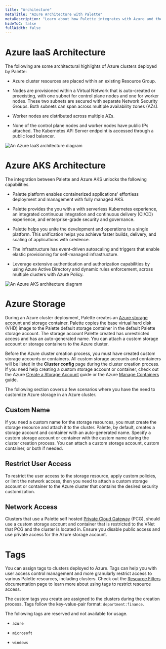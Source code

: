 ```yaml
---
title: "Architecture"
metaTitle: "Azure Architecture with Palette"
metaDescription: "Learn about how Palette integrates with Azure and the architecture that powers the integration"
hideToC: false
fullWidth: false
---
```


# Azure IaaS Architecture

The following are some architectural highlights of Azure clusters deployed by Palette:

- Azure cluster resources are placed within an existing Resource Group.


- Nodes are provisioned within a Virtual Network that is auto-created or preexisting, with one subnet for control plane nodes and one for worker nodes. These two subnets are secured with separate Network Security Groups. Both subnets can span across multiple availability zones (AZs).


- Worker nodes are distributed across multiple AZs.


- None of the control plane nodes and worker nodes have public IPs attached. The Kubernetes API Server endpoint is accessed through a public load balancer.


![An Azure IaaS architecture diagram](/clusters_azure_architecture_iaas-overview.png)



# Azure AKS Architecture

The integration between Palette and Azure AKS unlocks the following capabilities.

- Palette platform enables containerized applications' effortless deployment and management with fully managed AKS.


- Palette provides the you with a with serverless Kubernetes experience, an integrated continuous integration and continuous delivery (CI/CD) experience, and enterprise-grade security and governance.


- Palette helps you unite the development and operations to a single platform.  This unification helps you achieve faster builds, delivery, and scaling of applications with credence.


- The infrastructure has event-driven autoscaling and triggers that enable elastic provisioning for self-managed infrastructure.


- Leverage extensive authentication and authorization capabilities by using Azure Active Directory and dynamic rules enforcement, across multiple clusters with Azure Policy.


![An Azure AKS architecture diagram](/clusters_azure_architecture_aks-diagram.png)


# Azure Storage

During an Azure cluster deployment, Palette creates an [Azure storage account](https://learn.microsoft.com/en-us/azure/storage/common/storage-account-overview) and storage container. Palette copies the base virtual hard disk (VHD) image to the Palette default storage container in the default Palette storage account. The storage account Palette created has unrestricted access and has an auto-generated name. You can attach a custom storage account or storage containers to the Azure cluster.

Before the Azure cluster creation process, you must have created custom storage accounts or containers. All custom storage accounts and containers will be listed in the **Cluster config** page during the cluster creation process. If you need help creating a custom storage account or container, check out the Azure [Create a Storage Account](https://learn.microsoft.com/en-us/azure/storage/common/storage-account-create?tabs=azure-portal) guide or the Azure [Manage Containers](https://learn.microsoft.com/en-us/azure/storage/blobs/blob-containers-portal) guide.


The following section covers a few scenarios where you have the need to customize Azure storage in an Azure cluster.

## Custom Name

If you need a custom name for the storage resources, you must create the storage resource and attach it to the cluster. Palette, by default, creates a storage account and container with an auto-generated name. Specify a custom storage account or container with the custom name during the cluster creation process. You can attach a custom storage account, custom container, or both if needed.


## Restrict User Access

To restrict the user access to the storage resource, apply custom policies, or limit the network access, then you need to attach a custom storage account or container to the Azure cluster that contains the desired security customization.

## Network Access

Clusters that use a Palette self hosted [Private Cloud Gateway](/clusters/public-cloud/azure/gateways/) (PCG), should use a custom storage account and container that is restricted to the VNet that PCG and the cluster is located in. Ensure you disable public access and use private access for the Azure storage account.


# Tags

You can assign tags to clusters deployed to Azure. Tags can help you with user access control management and more granularly restrict access to various Palette resources, including clusters. Check out the [Resource Filters](/clusters/cluster-management/cluster-tag-filter/create-add-filter) documentation page to learn more about using tags to restrict resource access. 

The custom tags you create are assigned to the clusters during the creation process. Tags follow the key-value-pair format: `department:finance`.

The following tags are reserved and not available for usage.

- `azure`


- `microsoft`


- `windows`
